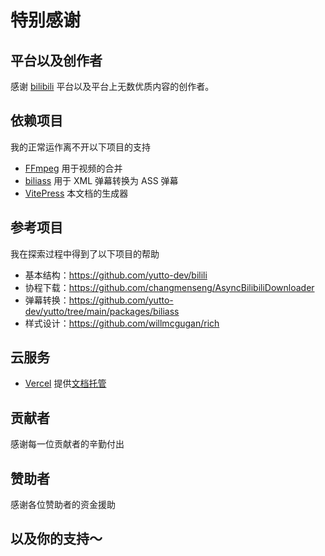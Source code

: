 # 特别感谢

## 平台以及创作者

感谢 [bilibili](https://www.bilibili.com/) 平台以及平台上无数优质内容的创作者。

## 依赖项目

我的正常运作离不开以下项目的支持

- [FFmpeg](https://github.com/FFmpeg/FFmpeg) 用于视频的合并
- [biliass](https://github.com/yutto-dev/yutto/tree/main/packages/biliass) 用于 XML 弹幕转换为 ASS 弹幕
- [VitePress](https://github.com/vuejs/vitepress) 本文档的生成器

## 参考项目

我在探索过程中得到了以下项目的帮助

- 基本结构：<https://github.com/yutto-dev/bilili>
- 协程下载：<https://github.com/changmenseng/AsyncBilibiliDownloader>
- 弹幕转换：<https://github.com/yutto-dev/yutto/tree/main/packages/biliass>
- 样式设计：<https://github.com/willmcgugan/rich>

## 云服务

- [Vercel](https://vercel.com/) 提供[文档托管](https://vercel.com/siguremo/yutto-docs)

## 贡献者

感谢每一位贡献者的辛勤付出

<Contributors owner="yutto-dev" repo="yutto" />

## 赞助者

感谢各位赞助者的资金援助

<GitHubUser username="Uc207Pr4f57t9-251"/>
<GitHubUser username="abc1763613206"/>
<GitHubUser username="Ainavo"/>
<GitHubUser username="vaxl029"/>
<GitHubUser username="aheadlead"/>
<GitHubUser username="symant233"/>

## 以及你的支持～

<script setup lang="ts">
import GitHubUser from '../.vitepress/theme/components/GitHubUser.vue'
import Contributors from '../.vitepress/theme/components/Contributors.vue'
</script>
